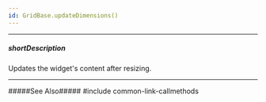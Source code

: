 ```yaml
---
id: GridBase.updateDimensions()
---
```

---
##### shortDescription
Updates the widget's content after resizing.

---
#####See Also#####
#include common-link-callmethods